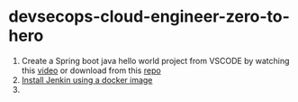 # devsecops-cloud-engineer-zero-to-hero

1. Create a Spring boot java hello world project from VSCODE by watching this [video](https://www.youtube.com/watch?v=dq1z9t03mXI&t=77s) or download from this [repo](https://github.com/rajnandhube/springboot-java-helloworld)
2. [Install Jenkin using a docker image](https://github.com/jenkinsci/docker/blob/master/README.md)
3. 

